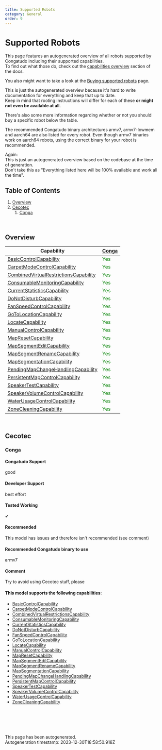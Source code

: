 ```yaml
---
title: Supported Robots
category: General
order: 9
---
```


# Supported Robots

This page features an autogenerated overview of all robots supported by Congatudo including their supported capabilities.<br/>
To find out what those do, check out the [capabilities overview](https://congatudo.cloud/pages/general/capabilities-overview.html) section of the docs.

You also might want to take a look at the [Buying supported robots](https://congatudo.cloud/pages/general/buying-supported-robots.html) page.

This is just the autogenerated overview because it's hard to write documentation for everything and keep that up to date. <br/>
Keep in mind that rooting instructions will differ for each of these **or might not even be available at all**.

There's also some more information regarding whether or not you should buy a specific robot below the table.

The recommended Congatudo binary architectures armv7, armv7-lowmem and aarch64 are also listed for every robot. Even though
armv7 binaries work on aarch64 robots, using the correct binary for your robot is recommended.

Again:<br/>
This is just an autogenerated overview based on the codebase at the time of generation.<br/>
Don't take this as "Everything listed here will be 100% available and work all the time".<br/>


## Table of Contents
1. [Overview](#Overview)
2. [Cecotec](#cecotec)
    1. [Conga](#cecotec_conga)

<br/>

## Overview<a id='Overview'></a>

Capability | <a href='#cecotec_conga'>Conga</a>
---- | ----
[BasicControlCapability](https://congatudo.cloud/pages/general/capabilities-overview.html#BasicControlCapability) | <span style="color:green;">Yes</span>
[CarpetModeControlCapability](https://congatudo.cloud/pages/general/capabilities-overview.html#CarpetModeControlCapability) | <span style="color:green;">Yes</span>
[CombinedVirtualRestrictionsCapability](https://congatudo.cloud/pages/general/capabilities-overview.html#CombinedVirtualRestrictionsCapability) | <span style="color:green;">Yes</span>
[ConsumableMonitoringCapability](https://congatudo.cloud/pages/general/capabilities-overview.html#ConsumableMonitoringCapability) | <span style="color:green;">Yes</span>
[CurrentStatisticsCapability](https://congatudo.cloud/pages/general/capabilities-overview.html#CurrentStatisticsCapability) | <span style="color:green;">Yes</span>
[DoNotDisturbCapability](https://congatudo.cloud/pages/general/capabilities-overview.html#DoNotDisturbCapability) | <span style="color:green;">Yes</span>
[FanSpeedControlCapability](https://congatudo.cloud/pages/general/capabilities-overview.html#FanSpeedControlCapability) | <span style="color:green;">Yes</span>
[GoToLocationCapability](https://congatudo.cloud/pages/general/capabilities-overview.html#GoToLocationCapability) | <span style="color:green;">Yes</span>
[LocateCapability](https://congatudo.cloud/pages/general/capabilities-overview.html#LocateCapability) | <span style="color:green;">Yes</span>
[ManualControlCapability](https://congatudo.cloud/pages/general/capabilities-overview.html#ManualControlCapability) | <span style="color:green;">Yes</span>
[MapResetCapability](https://congatudo.cloud/pages/general/capabilities-overview.html#MapResetCapability) | <span style="color:green;">Yes</span>
[MapSegmentEditCapability](https://congatudo.cloud/pages/general/capabilities-overview.html#MapSegmentEditCapability) | <span style="color:green;">Yes</span>
[MapSegmentRenameCapability](https://congatudo.cloud/pages/general/capabilities-overview.html#MapSegmentRenameCapability) | <span style="color:green;">Yes</span>
[MapSegmentationCapability](https://congatudo.cloud/pages/general/capabilities-overview.html#MapSegmentationCapability) | <span style="color:green;">Yes</span>
[PendingMapChangeHandlingCapability](https://congatudo.cloud/pages/general/capabilities-overview.html#PendingMapChangeHandlingCapability) | <span style="color:green;">Yes</span>
[PersistentMapControlCapability](https://congatudo.cloud/pages/general/capabilities-overview.html#PersistentMapControlCapability) | <span style="color:green;">Yes</span>
[SpeakerTestCapability](https://congatudo.cloud/pages/general/capabilities-overview.html#SpeakerTestCapability) | <span style="color:green;">Yes</span>
[SpeakerVolumeControlCapability](https://congatudo.cloud/pages/general/capabilities-overview.html#SpeakerVolumeControlCapability) | <span style="color:green;">Yes</span>
[WaterUsageControlCapability](https://congatudo.cloud/pages/general/capabilities-overview.html#WaterUsageControlCapability) | <span style="color:green;">Yes</span>
[ZoneCleaningCapability](https://congatudo.cloud/pages/general/capabilities-overview.html#ZoneCleaningCapability) | <span style="color:green;">Yes</span>


<br/>

## Cecotec<a id="cecotec"></a>

### Conga<a id="cecotec_conga"></a>

#### Congatudo Support

good



#### Developer Support

best effort



#### Tested Working

✔



#### Recommended

This model has issues and therefore isn't recommended (see comment)



#### Recommended Congatudo binary to use

armv7



#### Comment

Try to avoid using Cecotec stuff, please



#### This model supports the following capabilities:
  - [BasicControlCapability](https://congatudo.cloud/pages/general/capabilities-overview.html#BasicControlCapability)
  - [CarpetModeControlCapability](https://congatudo.cloud/pages/general/capabilities-overview.html#CarpetModeControlCapability)
  - [CombinedVirtualRestrictionsCapability](https://congatudo.cloud/pages/general/capabilities-overview.html#CombinedVirtualRestrictionsCapability)
  - [ConsumableMonitoringCapability](https://congatudo.cloud/pages/general/capabilities-overview.html#ConsumableMonitoringCapability)
  - [CurrentStatisticsCapability](https://congatudo.cloud/pages/general/capabilities-overview.html#CurrentStatisticsCapability)
  - [DoNotDisturbCapability](https://congatudo.cloud/pages/general/capabilities-overview.html#DoNotDisturbCapability)
  - [FanSpeedControlCapability](https://congatudo.cloud/pages/general/capabilities-overview.html#FanSpeedControlCapability)
  - [GoToLocationCapability](https://congatudo.cloud/pages/general/capabilities-overview.html#GoToLocationCapability)
  - [LocateCapability](https://congatudo.cloud/pages/general/capabilities-overview.html#LocateCapability)
  - [ManualControlCapability](https://congatudo.cloud/pages/general/capabilities-overview.html#ManualControlCapability)
  - [MapResetCapability](https://congatudo.cloud/pages/general/capabilities-overview.html#MapResetCapability)
  - [MapSegmentEditCapability](https://congatudo.cloud/pages/general/capabilities-overview.html#MapSegmentEditCapability)
  - [MapSegmentRenameCapability](https://congatudo.cloud/pages/general/capabilities-overview.html#MapSegmentRenameCapability)
  - [MapSegmentationCapability](https://congatudo.cloud/pages/general/capabilities-overview.html#MapSegmentationCapability)
  - [PendingMapChangeHandlingCapability](https://congatudo.cloud/pages/general/capabilities-overview.html#PendingMapChangeHandlingCapability)
  - [PersistentMapControlCapability](https://congatudo.cloud/pages/general/capabilities-overview.html#PersistentMapControlCapability)
  - [SpeakerTestCapability](https://congatudo.cloud/pages/general/capabilities-overview.html#SpeakerTestCapability)
  - [SpeakerVolumeControlCapability](https://congatudo.cloud/pages/general/capabilities-overview.html#SpeakerVolumeControlCapability)
  - [WaterUsageControlCapability](https://congatudo.cloud/pages/general/capabilities-overview.html#WaterUsageControlCapability)
  - [ZoneCleaningCapability](https://congatudo.cloud/pages/general/capabilities-overview.html#ZoneCleaningCapability)


<br/><br/><br/><br/><br/>
This page has been autogenerated.<br/>
Autogeneration timestamp: 2023-12-30T18:58:50.918Z

